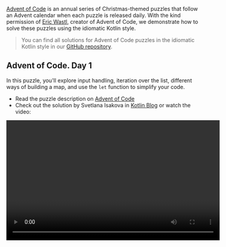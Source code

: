 [//]: # (title: Advent of Code puzzles in idiomatic Kotlin)

[Advent of Code](https://adventofcode.com/) is an annual series of Christmas-themed puzzles that follow an Advent calendar
when each puzzle is released daily. With the kind permission of [Eric Wastl](http://was.tl/), creator of Advent of Code,
we demonstrate how to solve these puzzles using the idiomatic Kotlin style.

> You can find all solutions for Advent of Code puzzles in the idiomatic Kotlin style in our [GitHub repository](https://github.com/kotlin-hands-on/advent-of-code-2020/).
>

## Advent of Code. Day 1

In this puzzle, you'll explore input handling, iteration over the list, different ways of building a map, and use
the `let` function to simplify your code.

* Read the puzzle description on [Advent of Code](https://adventofcode.com/2020/day/1)
* Check out the solution by Svetlana Isakova in [Kotlin Blog](https://blog.jetbrains.com/kotlin/2021/07/advent-of-code-in-idiomatic-kotlin/)
or watch the video:

<video width="560" height="315" href="o4emra1xm88" title="Kotlin Tutorial: Advent of Code Puzzles, Day 1"/>

## Advent of Code. Day 2

In this puzzle, you'll explore string utility functions, regular expressions, operations on collections,
and how the `let` function can be helpful to transform your expressions.

* Read the puzzle description on [Advent of Code](https://adventofcode.com/2020/day/2)
* Check out the solution by Svetlana Isakova in [Kotlin Blog](https://blog.jetbrains.com/kotlin/2021/07/advent-of-code-in-idiomatic-kotlin-day2/)
or watch the video:

<video width="560" height="315" href="MyvJ7G6aErQ" title="Kotlin Tutorial: Advent of Code Puzzles, Day 2"/>

## Advent of Code. Day 3

In this puzzle, you'll compare imperative and more functional code styles, work with pairs and the `reduce` function,
edit code in column selection mode, and fix integer overflows.

* Read the puzzle description on [Advent of Code](https://adventofcode.com/2020/day/3)
* Check out the solution by Mikhail Dvorkin on [GitHub](https://github.com/kotlin-hands-on/advent-of-code-2020/blob/master/src/day03/day3.kt)
or watch the video:

<video width="560" height="315" href="ounCIclwOAw" title="Kotlin Tutorial: Adopting a Functional Style for Advent of Code Puzzles"/>

## Advent of Code. Day 4

In this puzzle, you'll apply the `when` statement and explore different ways of how to validate the input — using
utility functions, working ranges, checking set membership, and matching a particular regular expression.

* Read the puzzle description on [Advent of Code](https://adventofcode.com/2020/day/4)
* Check out the solution by Sebastian Aigner in [Kotlin Blog](https://blog.jetbrains.com/kotlin/2021/09/validating-input-advent-of-code-in-kotlin/) or watch the video:

<video width="560" height="315" href="-kltG4Ztv1s" title="Kotlin Tutorial: Validating and Sanitizing Input. Advent of Code Puzzles"/>

## Advent of Code. Day 5

In this puzzle, you'll use the Kotlin standard library functions to work with the binary representation of numbers,
explore powerful local functions, and learn how to correctly use the `max` function in Kotlin 1.5.

* Read the puzzle description on [Advent of Code](https://adventofcode.com/2020/day/5)
* Check out the solution by Svetlana Isakova in [Kotlin Blog](https://blog.jetbrains.com/kotlin/2021/09/idiomatic-kotlin-binary-representation/)
or watch the video:

<video width="560" height="315" href="XEFna3xyxeY" title="Kotlin Tutorial: Binary Representation of Numbers. Advent of Code Puzzles"/> 

## Advent of Code. Day 6

In this puzzle, you'll compose a data manipulation pipeline using standard library functions:
`map`, `reduce`, `sumOf`, `intersect`, and `union`.

* Read the puzzle description on [Advent of Code](https://adventofcode.com/2020/day/6)
* Check out the solution by Anton Arhipov in [Kotlin Blog](https://blog.jetbrains.com/kotlin/2021/09/idiomatic-kotlin-set-operations/)
